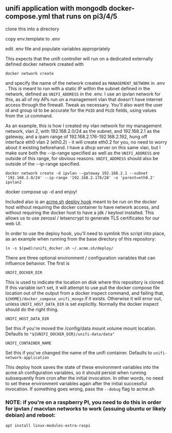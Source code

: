 ## unifi application with mongodb docker-compose.yml that runs on pi3/4/5

clone this into a directory

copy env.template to .env

edit .env file and populate variables appropriately

This expects that the unifi controller will run on a dedicated externally defined docker network created with

    docker network create

and specify the name of the network created as `MANAGEMENT_NETWORK` in .env .  This is meant to run with a static IP within the subnet defined in the network, defined as `UNIFI_ADDRESS` in the .env.  I use an ipvlan network for this, as all of my APs run on a management vlan that doesn't have internet access through the firewall.  Tweak as necessary.  You'll also want the user id and group id to be accurate for the `PUID` and `PGID` fields, using values from the `id` command.


As an example, this is how I created my vlan network for my management network, vlan 2, with 192.168.2.0/24 as the subnet, and 192.168.2.1 as the gateway, and a ipam range of 192.168.2.176-192.168.2.192, hung off interface eth0 vlan 2 (eth0.2) - it will create eth0.2 for you, no need to worry about it existing beforehand.  I have a dhcp server on this same vlan, but I make sure both the --ip-range specified as well as the `UNIFI_ADDRESS` are outside of this range, for obvious reasons.  `UNIFI_ADDRESS` should also be outside of the --ip-range specified.

    docker network create -d ipvlan --gateway 192.168.2.1 --subnet '192.168.2.0/24' --ip-range '192.168.2.176/28' -o 'parent=eth0.2' ipvlan2


docker compose up -d and enjoy!


Included also is an [acme.sh](https://github.com/acmesh-official/acme.sh) [deploy hook](unifi_docker.sh) meant to be run on the docker host without requiring the docker container to have network access, and without requiring the docker host to have a jdk / keytool installed.  This allows us to use zerossl / letsencrypt to generate TLS certificates for our web UI.

In order to use the deploy hook, you'll need to symlink this script into place, as an example when running from the base directory of this repository:

    ln -s $(pwd)/unifi_docker.sh ~/.acme.sh/deploy/

There are three optional environment / configuration variables that can influence behavior.  The first is 

    UNIFI_DOCKER_DIR

This is used to indicate the location on disk where this repository is cloned.  If this variable isn't set, it will attempt to use pull the docker compose file location out of the output from a docker inspect command, and failing that,  `${HOME}/docker_compose_unifi_mongo` if it exists.  Otherwise it will error out, unless `UNIFI_HOST_DATA_DIR` is set explicitly.  Normally the docker inspect should do the right thing.

    UNIFI_HOST_DATA_DIR
Set this if you're moved the /config/data mount volume mount location.  Defaults to `"${UNIFI_DOCKER_DIR}/unifi-data/data"`

    UNIFI_CONTAINER_NAME
Set this if you've changed the name of the unifi container.  Defaults to `unifi-network-application`

This deploy hook saves the state of these environment variables into the acme.sh configuration variables, so it should persist when running subsequently from cron after the initial invocation.
In other words, no need to set these environment variables again after the initial successful invocation.  If something goes wrong, pass the `--debug` flag to
acme.sh

### NOTE: if you're on a raspberry PI, you need to do this in order for ipvlan / macvlan networks to work (assuing ubuntu or likely debian) and reboot:

    apt install linux-modules-extra-raspi

